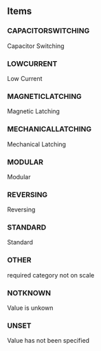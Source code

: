 

<!-- end of short definition -->
## Items

### CAPACITORSWITCHING
Capacitor Switching

### LOWCURRENT
Low Current

### MAGNETICLATCHING
Magnetic Latching

### MECHANICALLATCHING
Mechanical Latching

### MODULAR
Modular

### REVERSING
Reversing

### STANDARD
Standard

### OTHER
required category not on scale

### NOTKNOWN
Value is unkown

### UNSET
Value has not been specified
